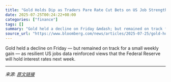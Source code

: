 ```yaml
---
title: "Gold Holds Dip as Traders Pare Rate Cut Bets on US Job Strength"
date: 2025-07-25T00:24:22+08:00
categories: ["finance"]
tags: []
summary: "Gold held a decline on Friday &mdash; but remained on track for a small weekly gain &mdash; as resilient US jobs data reinforced views that the Federal Reserve will hold interest rates next week."
source_url: "https://www.bloomberg.com/news/articles/2025-07-25/gold-holds-dip-as-traders-pare-rate-cut-bets-on-us-job-strength"
---
```


Gold held a decline on Friday &mdash; but remained on track for a small weekly gain &mdash; as resilient US jobs data reinforced views that the Federal Reserve will hold interest rates next week.

---

*来源: [原文链接](https://www.bloomberg.com/news/articles/2025-07-25/gold-holds-dip-as-traders-pare-rate-cut-bets-on-us-job-strength)*
